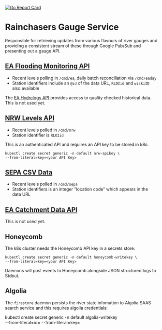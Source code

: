 [![Go Report Card](https://goreportcard.com/badge/github.com/rainchasers/com.rainchasers.gauge)](https://goreportcard.com/report/github.com/rainchasers/com.rainchasers.gauge)

# Rainchasers Gauge Service

Responsible for retrieving updates from various flavours of river gauges and providing a consistent stream of these through Google Pub/Sub and presenting out a gauge API.

## [EA Flooding Monitoring API](http://environment.data.gov.uk/flood-monitoring/doc/reference)

* Recent levels polling in `/cmd/ea`, daily batch reconciliation via `/cmd/eaday`
* Station identifiers include an `@id` of the data URL, `RLOIid` and `wiskiID` also available

The [EA Hydrology API](https://environment.data.gov.uk/hydrology/doc/reference) provides access to quality checked historical data. This is not used yet.

## [NRW Levels API](https://api-portal.naturalresources.wales/docs/services/577521aed81b570928363e10/operations/577521e0d81b570928363e11)

* Recent levels polled in `/cmd/nrw`
* Station identifier is `RLOIid`

This is an authenticated API and requires an API key to be stored in k8s:

    kubectl create secret generic -n default nrw-apikey \
    --from-literal=key=<your API Key>

## [SEPA CSV Data](http://apps.sepa.org.uk/waterlevels/)

* Recent levels polled in `/cmd/sepa`
* Station identifiers is an integer "location code" which appears in the data URL

## [EA Catchment Data API](https://environment.data.gov.uk/catchment-planning/ui/reference)

This is not used yet.

## Honeycomb

The k8s cluster needs the Honeycomb API key in a secrets store:

    kubectl create secret generic -n default honeycomb-writekey \
    --from-literal=key=<your API Key>

Daemons will post events to Honeycomb alongside JSON structured logs to Stdout.

## Algolia

The `firestore` daemon persists the river state infomation to Algolia SAAS search service
and this requires algolia credentials:

kubectl create secret generic -n default algolia-writekey \
    --from-literal=id=<app ID> --from-literal=key=<admin API key>